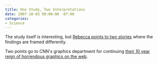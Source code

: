 ```yaml
---
title: One Study, Two Interpretations
date: 2007-10-03 00:00:00 -07:00
categories:
- Science
---
```


<p>The study itself is interesting, but <a href="http://www.rebeccablood.net/archive/2007/10/conscientious_people_shown_to.html">Rebecca points to two stories</a> where the findings are framed differently.</p>

<p>Two points go to CNN's graphics department for continuing <a href="http://i.l.cnn.net/cnn/2007/HEALTH/conditions/10/01/personality.alzheimers.ap/art.alzheimer.graphic.jpg">their 10 year reign of horrendous graphics on the web</a>.</p>
